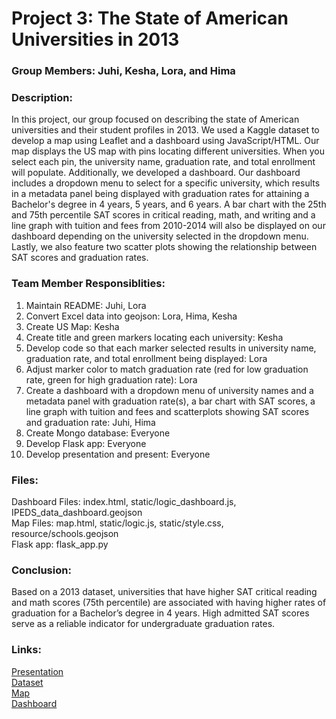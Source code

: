 # Project 3: The State of American Universities in 2013

### Group Members: Juhi, Kesha, Lora, and Hima

### Description:
In this project, our group focused on describing the state of American universities and their student profiles in 2013. We used a Kaggle dataset to develop a map using Leaflet and a dashboard using JavaScript/HTML. Our map displays the US map with pins locating different universities. When you select each pin, the university name, graduation rate, and total enrollment will populate. Additionally, we developed a dashboard. Our dashboard includes a dropdown menu to select for a specific university, which results in a metadata panel being displayed with graduation rates for attaining a Bachelor's degree in 4 years, 5 years, and 6 years. A bar chart with the 25th and 75th percentile SAT scores in critical reading, math, and writing and a line graph with tuition and fees from 2010-2014 will also be displayed on our dashboard depending on the university selected in the dropdown menu. Lastly, we also feature two scatter plots showing the relationship between SAT scores and graduation rates.

### Team Member Responsiblities: 
1. Maintain README: Juhi, Lora
2. Convert Excel data into geojson: Lora, Hima, Kesha
3. Create US Map: Kesha
4. Create title and green markers locating each university: Kesha
5. Develop code so that each marker selected results in university name, graduation rate, and total enrollment being displayed: Lora
6. Adjust marker color to match graduation rate (red for low graduation rate, green for high graduation rate): Lora
7. Create a dashboard with a dropdown menu of university names and a metadata panel with graduation rate(s), a bar chart with SAT scores, a line graph with tuition and fees and scatterplots showing SAT scores and graduation rate: Juhi, Hima
8. Create Mongo database: Everyone
9. Develop Flask app: Everyone
10. Develop presentation and present: Everyone
    
### Files:
Dashboard Files: index.html, static/logic_dashboard.js, IPEDS_data_dashboard.geojson
<br> Map Files: map.html, static/logic.js, static/style.css, resource/schools.geojson
<br> Flask app: flask_app.py

### Conclusion:
Based on a 2013 dataset, universities that have higher SAT critical reading and math scores (75th percentile) are associated with having higher rates of graduation for a Bachelor’s degree in 4 years. High admitted SAT scores serve as a reliable indicator for undergraduate graduation rates.

### Links:
[Presentation](https://docs.google.com/presentation/d/16MGWfZJCotK0P8OZmjzaX3lvFx-8145NvsQd3Tv3eiM/edit?usp=sharing) 
<br> [Dataset](https://www.kaggle.com/code/devisangeetha/find-your-university-in-us-with-leaflet-viz/input) 
<br> [Map](https://loralou.github.io/MapLeafletGroup3/)
<br> [Dashboard](https://loralou.github.io/Project3/)

